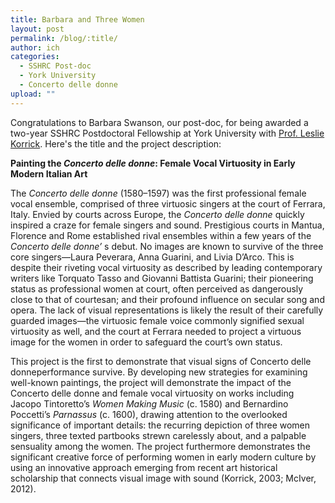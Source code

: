 ```yaml
---
title: Barbara and Three Women
layout: post
permalink: /blog/:title/
author: ich
categories:
  - SSHRC Post-doc
  - York University
  - Concerto delle donne
upload: ""
---
```


Congratulations to Barbara Swanson, our post-doc, for being awarded a two-year SSHRC Postdoctoral Fellowship at York University with [Prof. Leslie Korrick](http://ampd.yorku.ca/about-us/our-faculty/leslie-korrick). Here's the title and the project description:

**Painting the _Concerto delle donne_:
Female Vocal Virtuosity in Early Modern Italian Art**

The _Concerto delle donne_ (1580–1597) was the first professional female vocal ensemble, comprised of three virtuosic singers at the court of Ferrara, Italy. Envied by courts across Europe, the _Concerto delle donne_ quickly inspired a craze for female singers and sound. Prestigious courts in Mantua, Florence and Rome established rival ensembles within a few years of the _Concerto delle donne’_ s  debut. No images are known to survive of the three core singers—Laura Peverara, Anna Guarini, and Livia D’Arco. This is despite their riveting vocal virtuosity as described by leading contemporary writers like Torquato Tasso and Giovanni Battista Guarini; their pioneering status as professional women at court, often perceived as dangerously close to that of courtesan; and their profound influence on secular song and opera. The lack of visual representations is likely the result of their carefully guarded images—the virtuosic female voice commonly signified sexual virtuosity as well, and the court at Ferrara needed to project a virtuous image for the women in order to safeguard the court’s own status.

This project is the first to demonstrate that visual signs of Concerto delle donneperformance survive. By developing new strategies for examining well-known paintings, the project will demonstrate the impact of the Concerto delle donne and female vocal virtuosity on works including Jacopo Tintoretto’s _Women Making Music_ (c. 1580) and Bernardino Poccetti’s _Parnassus_ (c. 1600), drawing attention to the overlooked significance of important details: the recurring depiction of three women singers, three texted partbooks strewn carelessly about, and a palpable sensuality among the women. The project furthermore demonstrates the significant creative force of performing women in early modern culture by using an innovative approach emerging from recent art historical scholarship that connects visual image with sound (Korrick, 2003; McIver, 2012).  
